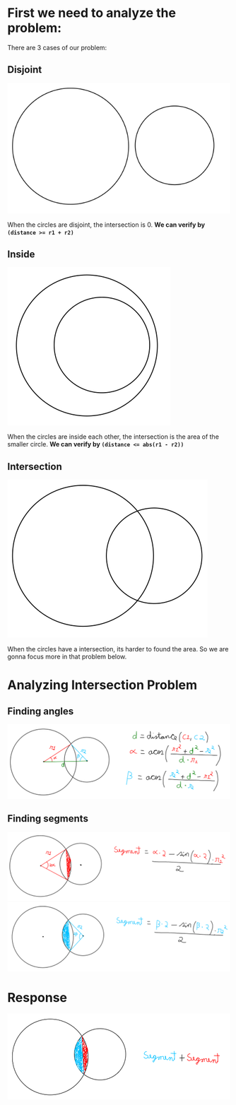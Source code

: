 # First we need to analyze the problem:

There are 3 cases of our problem:

## Disjoint
![Disjoint](/geometria/03/assets/h_disjoint.png)

When the circles are disjoint, the intersection is 0.
**We can verify by `(distance >= r1 + r2)`**

## Inside
![Inside](/geometria/03/assets/h_inside.png)

When the circles are inside each other, the intersection is the area of the smaller circle.
**We can verify by `(distance <= abs(r1 - r2))`**

## Intersection
![Inside](/geometria/03/assets/h_intersection.png)

When the circles have a intersection, its harder to found the area. So we are gonna focus
more in that problem below.

# Analyzing Intersection Problem
## Finding angles
![angles](/geometria/03/assets/h_angles.png)

## Finding segments
![segment1](/geometria/03/assets/h_segment1.png)
![segment2](/geometria/03/assets/h_segment2.png)

# Response
![response](/geometria/03/assets/h_response.png)